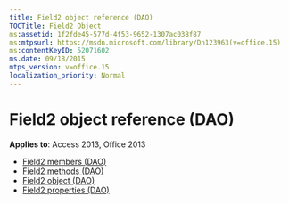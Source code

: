 ```yaml
---
title: Field2 object reference (DAO)
TOCTitle: Field2 Object
ms:assetid: 1f2fde45-577d-4f53-9652-1307ac038f87
ms:mtpsurl: https://msdn.microsoft.com/library/Dn123963(v=office.15)
ms:contentKeyID: 52071602
ms.date: 09/18/2015
mtps_version: v=office.15
localization_priority: Normal
---
```


# Field2 object reference (DAO)

**Applies to**: Access 2013, Office 2013

- [Field2 members (DAO)](field2-members-dao.md)
- [Field2 methods (DAO)](field2-methods-dao.md)
- [Field2 object (DAO)](field2-object-dao.md)
- [Field2 properties (DAO)](field2-properties-dao.md)


